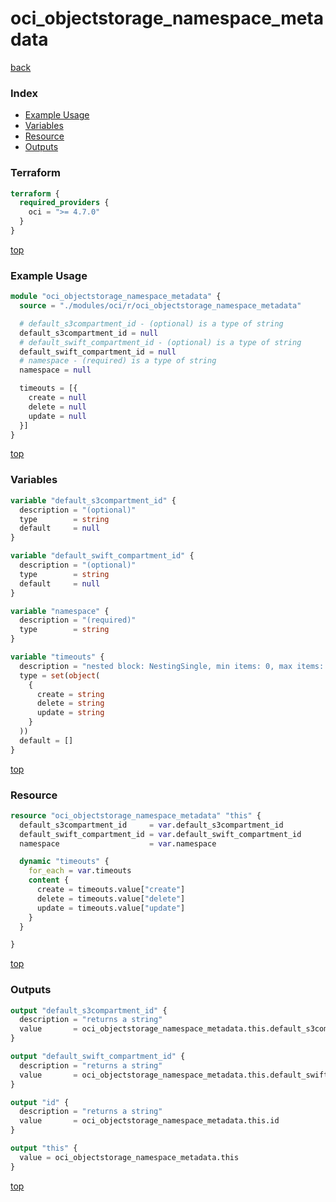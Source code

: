 # oci_objectstorage_namespace_metadata

[back](../oci.md)

### Index

- [Example Usage](#example-usage)
- [Variables](#variables)
- [Resource](#resource)
- [Outputs](#outputs)

### Terraform

```terraform
terraform {
  required_providers {
    oci = ">= 4.7.0"
  }
}
```

[top](#index)

### Example Usage

```terraform
module "oci_objectstorage_namespace_metadata" {
  source = "./modules/oci/r/oci_objectstorage_namespace_metadata"

  # default_s3compartment_id - (optional) is a type of string
  default_s3compartment_id = null
  # default_swift_compartment_id - (optional) is a type of string
  default_swift_compartment_id = null
  # namespace - (required) is a type of string
  namespace = null

  timeouts = [{
    create = null
    delete = null
    update = null
  }]
}
```

[top](#index)

### Variables

```terraform
variable "default_s3compartment_id" {
  description = "(optional)"
  type        = string
  default     = null
}

variable "default_swift_compartment_id" {
  description = "(optional)"
  type        = string
  default     = null
}

variable "namespace" {
  description = "(required)"
  type        = string
}

variable "timeouts" {
  description = "nested block: NestingSingle, min items: 0, max items: 0"
  type = set(object(
    {
      create = string
      delete = string
      update = string
    }
  ))
  default = []
}
```

[top](#index)

### Resource

```terraform
resource "oci_objectstorage_namespace_metadata" "this" {
  default_s3compartment_id     = var.default_s3compartment_id
  default_swift_compartment_id = var.default_swift_compartment_id
  namespace                    = var.namespace

  dynamic "timeouts" {
    for_each = var.timeouts
    content {
      create = timeouts.value["create"]
      delete = timeouts.value["delete"]
      update = timeouts.value["update"]
    }
  }

}
```

[top](#index)

### Outputs

```terraform
output "default_s3compartment_id" {
  description = "returns a string"
  value       = oci_objectstorage_namespace_metadata.this.default_s3compartment_id
}

output "default_swift_compartment_id" {
  description = "returns a string"
  value       = oci_objectstorage_namespace_metadata.this.default_swift_compartment_id
}

output "id" {
  description = "returns a string"
  value       = oci_objectstorage_namespace_metadata.this.id
}

output "this" {
  value = oci_objectstorage_namespace_metadata.this
}
```

[top](#index)